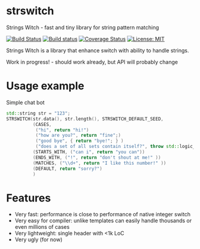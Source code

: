# strswitch
Strings Witch - fast and tiny library for string pattern matching

[![Build Status](https://travis-ci.org/shadeware/strswitch.svg?branch=master)](https://travis-ci.org/shadeware/strswitch)
[![Build status](https://ci.appveyor.com/api/projects/status/g7s556d4jf8rvo6a?svg=true)](https://ci.appveyor.com/project/shadeware/strswitch)
[![Coverage Status](https://coveralls.io/repos/github/shadeware/strswitch/badge.svg?branch=master)](https://coveralls.io/github/shadeware/strswitch?branch=master)
[![License: MIT](https://img.shields.io/badge/License-MIT-yellow.svg)](https://opensource.org/licenses/MIT)

Strings Witch is a library that enhance switch with ability to handle strings.

Work in progress! - should work already, but API will probably change

# Usage example
Simple chat bot
```cpp
std::string str = "123";
STRSWITCH(str.data(), str.length(), STRSWITCH_DEFAULT_SEED,
          (CASES,
           ("hi", return "hi!")
           ("how are you?", return "fine";)
           ("good bye", { return "bye!"; } )
           ("does a set of all sets contain itself?", throw std::logic_error("...")))
          (STARTS_WITH, ("can i", return "you can"))
          (ENDS_WITH, ("!", return "don't shout at me!" ))
          (MATCHES, ("\\d+", return "I like this number!" ))
          (DEFAULT, return "sorry?")
          )
```

# Features

* Very fast: performance is close to performance of native integer switch
* Very easy for compiler: unlike templates can easily handle thousands or even millions of cases
* Very lightweight: single header with <1k LoC
* Very ugly (for now)

